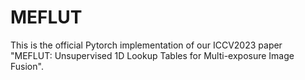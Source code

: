 # MEFLUT
This is the official Pytorch implementation of our ICCV2023 paper "MEFLUT: Unsupervised 1D Lookup Tables for Multi-exposure Image Fusion".

